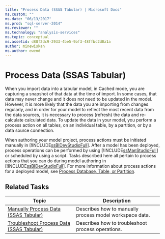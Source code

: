 ```yaml
---
title: "Process Data (SSAS Tabular) | Microsoft Docs"
ms.custom: ""
ms.date: "06/13/2017"
ms.prod: "sql-server-2014"
ms.reviewer: ""
ms.technology: "analysis-services"
ms.topic: conceptual
ms.assetid: d88f2dc9-2933-4be5-9bf3-48ffbc2d0a1a
author: minewiskan
ms.author: owend
---
```

# Process Data (SSAS Tabular)
  When you import data into a tabular model, in Cached mode, you are capturing a snapshot of that data at the time of import. In some cases, that data may never change and it does not need to be updated in the model. However, it is more likely that the data you are importing from changes regularly, and in order for your model to reflect the most recent data from the data sources, it is necessary to process (refresh) the data and re-calculate calculated data. To update the data in your model, you perform a process action on all tables, on an individual table, by a partition, or by a data source connection.  
  
 When authoring your model project, process actions must be initiated manually in [!INCLUDE[ssBIDevStudioFull](../includes/ssbidevstudiofull-md.md)]. After a model has been deployed, process operations can be performed by using [!INCLUDE[ssManStudioFull](../includes/ssmanstudiofull-md.md)] or scheduled by using a script. Tasks described here all pertain to process actions that you can do during model authoring in [!INCLUDE[ssBIDevStudioFull](../includes/ssbidevstudiofull-md.md)]. For more information about process actions for a deployed model, see [Process Database, Table, or Partition](tabular-models/process-database-table-or-partition-analysis-services.md).  
  
## Related Tasks  
  
|Topic|Description|  
|-----------|-----------------|  
|[Manually Process Data &#40;SSAS Tabular&#41;](manually-process-data-ssas-tabular.md)|Describes how to manually process model workspace data.|  
|[Troubleshoot Process Data &#40;SSAS Tabular&#41;](troubleshoot-process-data-ssas-tabular.md)|Describes how to troubleshoot process operations.|  
  
  
